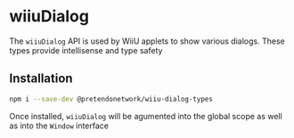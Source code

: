 # wiiuDialog
The `wiiuDialog` API is used by WiiU applets to show various dialogs. These types provide intellisense and type safety

## Installation
```bash
npm i --save-dev @pretendonetwork/wiiu-dialog-types
```

Once installed, `wiiuDialog` will be agumented into the global scope as well as into the `Window` interface